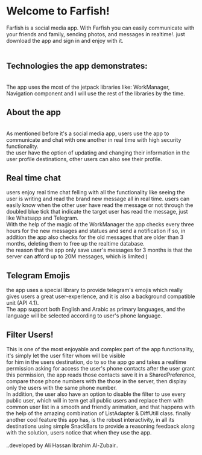<h1>Welcome to Farfish!</h1>
Farfish is a social media app. With Farfish you can easily communicate
with your friends and family, sending photos, and messages in realtime!.
just download the app and sign in and enjoy with it.</br></br>
<h2>Technologies the app demonstrates:</h2></br>
The app uses the most of the jetpack libraries like: WorkManager, Navigation component
and I will use the rest of the libraries by the time.</br>
<h2>About the app</h2> </br>
As mentioned before it's a social media app, users use the app to communicate and chat
with one another in real time with high security functionality.</br>
the user have the option of updating and changing their information in the
user profile destinations, other users can also see their profile. </br>
<h2>Real time chat</h2>
users enjoy real time chat felling with all the functionality like seeing the user is writing
and read the brand new message all in real time.
users can easily know when the other user have read the message or not through the doubled blue tick
that indicate the target user has read the message, just like Whatsapp and Telegram.</br>
With the help of the magic of the WorkManager the app checks every three hours for the new messages and statues and send a notification if so,
in addition the app also checks for the old messages that are older than 3 months, deleting them to free up the realtime database.</br>
the reason that the app only save user's messages for 3 months is that the server can afford up to 20M messages, which is limited:)</br>
<h2>Telegram Emojis</h2>
the app uses a special library to provide telegram's emojis which really gives users a great user-experience,
and it is also a background compatible unit (API 4.1). </br>
The app support both English and Arabic as primary languages, and the
language will be selected according to user's phone language.
</br>
<h2>Filter Users!</h2>
This is one of the most enjoyable and complex part of the app functionality, it's simply let the user filter whom will be visible </br>
for him in the users destination, do to so the app go and takes a realtime permission asking for access the user's phone contacts
after the user grant this permission, the app reads those contacts save it in a SharedPreference, compare those phone numbers with
the those in the server, then display only the users with the same phone number. </br>
In addition, the user also have an option to disable the filter to use every public user, which will in tern get all
public users and replace them with common user list in a smooth and friendly animation, and that happens with
the help of the amazing combination of ListAdapter & DiffUtill class.
finally another cool feature this app has, is the robust interactivity, in all its destinations
using simple SnackBars to provide a reasoning feedback along with the solution, users notice that when they use the app.
</br></br>
..developed by Ali Hassan Ibrahim Al-Zubair..